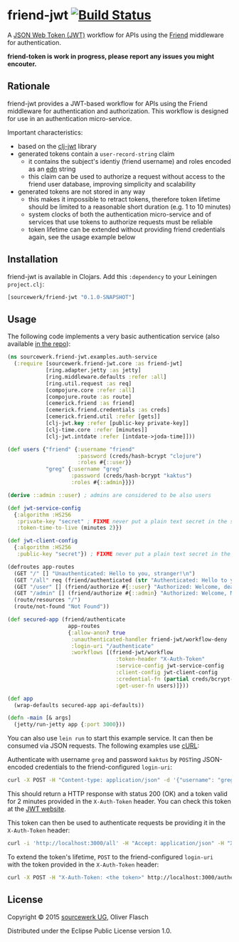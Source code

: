 # friend-jwt [![Build Status](https://travis-ci.org/oflasch/friend-jwt.svg?branch=master)](https://travis-ci.org/oflasch/friend-jwt)

A [JSON Web Token (JWT)](http://jwt.io) workflow for APIs using the
[Friend](https://github.com/cemerick/friend) middleware for authentication.

**friend-token is work in progress, please report any issues you might encouter.**

## Rationale

friend-jwt provides a JWT-based workflow for APIs using the Friend middleware
for authentication and authorization. This workflow is designed for use in
an authentication micro-service.

Important characteristics:

* based on the [clj-jwt](https://github.com/liquidz/clj-jwt) library
* generated tokens contain a `user-record-string` claim 
  * it contains the subject's identiy (friend username) and roles encoded as
    an [edn](https://clojure.github.io/clojure/clojure.edn-api.html) string
  * this claim can be used to authorize a request without access to the
    friend user database, improving simplicity and scalability
* generated tokens are not stored in any way
  * this makes it impossible to retract tokens, therefore token lifetime
    should be limited to a reasonable short duration (e.g. 1 to 10 minutes)
  * system clocks of both the authentication micro-service and of services
    that use tokens to authorize requests must be reliable
  * token lifetime can be extended without providing friend credentials
    again, see the usage example below

## Installation

friend-jwt is available in Clojars. Add this `:dependency` to your Leiningen
`project.clj`:

```clojure
[sourcewerk/friend-jwt "0.1.0-SNAPSHOT"]
```

## Usage

The following code implements a very basic authentication service (also
available [in the repo](https://github.com/oflasch/friend-jwt/blob/master/src/sourcewerk/friend_jwt/examples/auth_service.clj)):

```clojure
(ns sourcewerk.friend-jwt.examples.auth-service
  (:require [sourcewerk.friend-jwt.core :as friend-jwt]
            [ring.adapter.jetty :as jetty]
            [ring.middleware.defaults :refer :all]
            [ring.util.request :as req]
            [compojure.core :refer :all]
            [compojure.route :as route]
            [cemerick.friend :as friend]
            [cemerick.friend.credentials :as creds]
            [cemerick.friend.util :refer [gets]]
            [clj-jwt.key :refer [public-key private-key]]
            [clj-time.core :refer [minutes]]
            [clj-jwt.intdate :refer [intdate->joda-time]]))

(def users {"friend" {:username "friend"
                      :password (creds/hash-bcrypt "clojure")
                      :roles #{::user}}
            "greg" {:username "greg"
                    :password (creds/hash-bcrypt "kaktus")
                    :roles #{::admin}}})

(derive ::admin ::user) ; admins are considered to be also users

(def jwt-service-config
  {:algorithm :HS256
   :private-key "secret" ; FIXME never put a plain text secret in the source code!
   :token-time-to-live (minutes 2)})

(def jwt-client-config
  {:algorithm :HS256
   :public-key "secret"}) ; FIXME never put a plain text secret in the source code! 

(defroutes app-routes
  (GET "/" [] "Unauthenticated: Hello to you, stranger!\n")
  (GET "/all" req (friend/authenticated (str "Authenticated: Hello to you " (friend/current-authentication req) ", my good friend!!\n")))
  (GET "/user" [] (friend/authorize #{::user} "Authorized: Welcome, dear user!\n"))
  (GET "/admin" [] (friend/authorize #{::admin} "Authorized: Welcome, MASTER!\n"))
  (route/resources "/")
  (route/not-found "Not Found"))

(def secured-app (friend/authenticate
                   app-routes
                   {:allow-anon? true
                    :unauthenticated-handler friend-jwt/workflow-deny
                    :login-uri "/authenticate"
                    :workflows [(friend-jwt/workflow
                                  :token-header "X-Auth-Token"
                                  :service-config jwt-service-config
                                  :client-config jwt-client-config 
                                  :credential-fn (partial creds/bcrypt-credential-fn users)
                                  :get-user-fn users)]}))

(def app
  (wrap-defaults secured-app api-defaults))

(defn -main [& args]
  (jetty/run-jetty app {:port 3000}))
```
You can also use `lein run` to start this example service. It can then be
consumed via JSON requests. The following examples use 
[cURL](http://curl.haxx.se):

Authenticate with username `greg` and password `kaktus` by `POST`ing
JSON-encoded credentials to the friend-configured `login-uri`:

```bash
curl -X POST -H "Content-type: application/json" -d '{"username": "greg", "password": "kaktus"}' http://localhost:3000/authenticate -i
```

This should return a HTTP response with status 200 (OK) and a token valid for
2 minutes provided in the `X-Auth-Token` header. You can check this token at
the [JWT website](http://jwt.io).

This token can then be used to authenticate requests be providing it in the
`X-Auth-Token` header:

```bash
curl -i 'http://localhost:3000/all' -H "Accept: application/json" -H "X-Auth-Token: <the token>"
```

To extend the token's lifetime, `POST` to the friend-configured `login-uri`  
with the token provided in the `X-Auth-Token` header: 

```bash
curl -X POST -H "X-Auth-Token: <the token>" http://localhost:3000/authenticate -i
```

## License

Copyright © 2015 [sourcewerk UG](http://sourcewerk.de), Oliver Flasch 

Distributed under the Eclipse Public License version 1.0.

